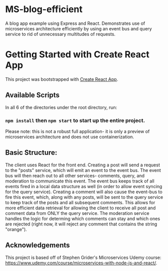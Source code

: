 # MS-blog-efficient
A blog app example using Express and React. Demonstrates use of microservices architecture efficiently by using an event bus and query service to rid of unnecessary multitudes of requests.

# Getting Started with Create React App

This project was bootstrapped with [Create React App](https://github.com/facebook/create-react-app).

## Available Scripts

In all 6 of the directories under the root directory, run:

### `npm install` then `npm start` to start up the entire project.

Please note: this is not a robust full application- it is only a preview of microservices architecture and does not use containerization.

## Basic Structure:

The client uses React for the front end. Creating a post will send a request to the "posts" service, which will emit an event to the event bus. The event bus will then reach out to all other services- comments, query, and moderation to communicate this event. The event bus keeps track of all events fired in a local data structure as well (in order to allow event syncing for the query service).
Creating a comment will also cause the event-bus to fire this event, which, along with any posts, will be sent to the query service to keep track of the posts and all subsequent comments. This allows for more efficient data retrieval for allowing the client to receive all post and comment data from ONLY the query service.
The moderation service handles the logic for determing which comments can stay and which ones are rejected (right now, it will reject any comment that contains the string "orange").

## Acknowledgements

This project is based off of Stephen Grider's Microservices Udemy course: https://www.udemy.com/course/microservices-with-node-js-and-react/.
